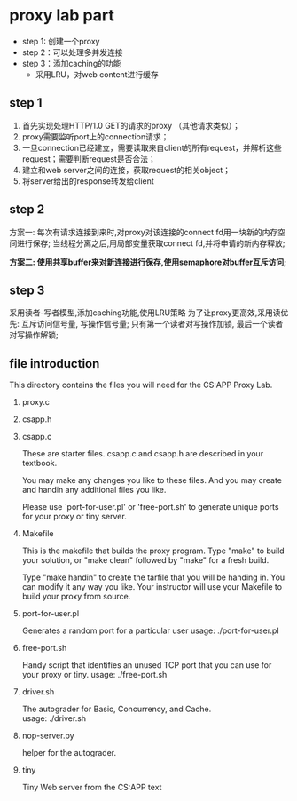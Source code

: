 # proxy lab part

- step 1: 创建一个proxy
- step 2：可以处理多并发连接
- step 3：添加caching的功能
  - 采用LRU，对web content进行缓存

## step 1
1. 首先实现处理HTTP/1.0 GET的请求的proxy （其他请求类似）；
2. proxy需要监听port上的connection请求；
3. 一旦connection已经建立，需要读取来自client的所有request，并解析这些request；需要判断request是否合法；
4. 建立和web server之间的连接，获取request的相关object；
5. 将server给出的response转发给client

## step 2
方案一:
每次有请求连接到来时,对proxy对该连接的connect fd用一块新的内存空间进行保存;
当线程分离之后,用局部变量获取connect fd,并将申请的新内存释放;

**方案二:
使用共享buffer来对新连接进行保存,使用semaphore对buffer互斥访问;**

## step 3
采用读者-写者模型,添加caching功能,使用LRU策略
为了让proxy更高效,采用读优先: 互斥访问信号量, 写操作信号量;
只有第一个读者对写操作加锁, 最后一个读者对写操作解锁;



## file introduction
This directory contains the files you will need for the CS:APP Proxy
Lab.

1. proxy.c
2. csapp.h
3. csapp.c

    These are starter files.  csapp.c and csapp.h are described in
    your textbook. 

    You may make any changes you like to these files.  And you may
    create and handin any additional files you like.

    Please use `port-for-user.pl' or 'free-port.sh' to generate
    unique ports for your proxy or tiny server. 

4. Makefile
    
    This is the makefile that builds the proxy program.  Type "make"
    to build your solution, or "make clean" followed by "make" for a
    fresh build. 

    Type "make handin" to create the tarfile that you will be handing
    in. You can modify it any way you like. Your instructor will use your
    Makefile to build your proxy from source.

5. port-for-user.pl
   
   Generates a random port for a particular user
    usage: ./port-for-user.pl <userID>

6. free-port.sh
    
    Handy script that identifies an unused TCP port that you can use
    for your proxy or tiny. 
    usage: ./free-port.sh

7. driver.sh
    
    The autograder for Basic, Concurrency, and Cache.        
    usage: ./driver.sh

8. nop-server.py
     
     helper for the autograder.         

9. tiny
    
    Tiny Web server from the CS:APP text


